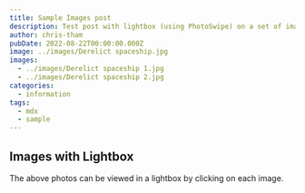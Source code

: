 ```yaml
---
title: Sample Images post
description: Test post with lightbox (using PhotoSwipe) on a set of images
author: chris-tham
pubDate: 2022-08-22T00:00:00.000Z
image: ../images/Derelict spaceship.jpg
images:
  - ../images/Derelict spaceship 1.jpg
  - ../images/Derelict spaceship 2.jpg
categories:
  - information
tags:
  - mdx
  - sample
---
```


## Images with Lightbox

The above photos can be viewed in a lightbox by clicking on each image.
